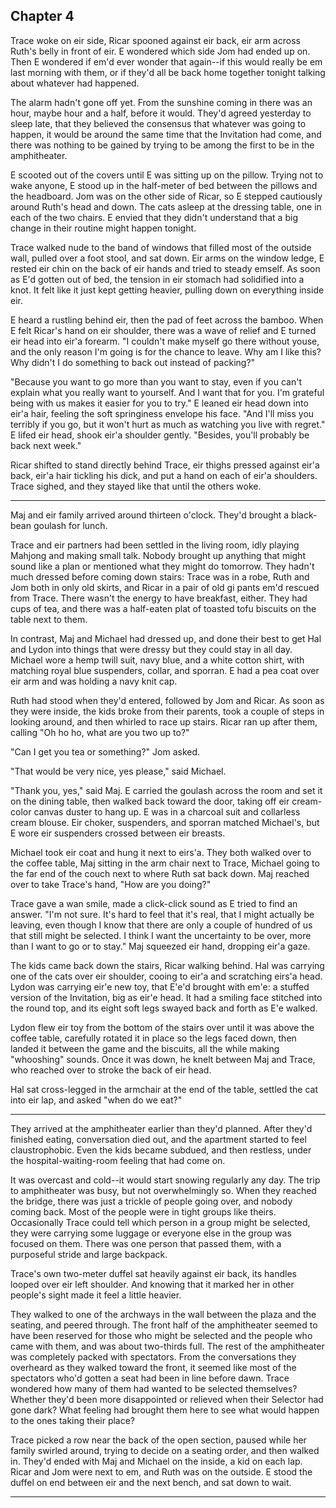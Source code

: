 ---
---


## Chapter 4

Trace woke on eir side, Ricar spooned against eir back, eir arm across
Ruth's belly in front of eir.  E wondered which side Jom had ended
up on.  Then E wondered if em'd ever wonder that again--if this would
really be em last morning with them, or if they'd all be back home
together tonight talking about whatever had happened.

The alarm hadn't gone off yet.  From the sunshine coming in there was
an hour, maybe hour and a half, before it would.  They'd agreed
yesterday to sleep late, that they believed the consensus that
whatever was going to happen, it would be around the same time that
the Invitation had come, and there was nothing to be gained by trying
to be among the first to be in the amphitheater.

E scooted out of the covers until E was sitting up on the pillow.
Trying not to wake anyone, E stood up in the half-meter of bed between
the pillows and the headboard.  Jom was on the other side of Ricar, so
E stepped cautiously around Ruth's head and down.  The cats asleep at
the dressing table, one in each of the two chairs.  E envied that they
didn't understand that a big change in their routine might happen
tonight.

Trace walked nude to the band of windows that filled most of the
outside wall, pulled over a foot stool, and sat down.  Eir arms on the
window ledge, E rested eir chin on the back of eir hands and tried to
steady emself.  As soon as E'd gotten out of bed, the tension in eir
stomach had solidified into a knot.  It felt like it just kept getting
heavier, pulling down on everything inside eir.

E heard a rustling behind eir, then the pad of feet across the
bamboo.  When E felt Ricar's hand on eir shoulder, there was a wave of
relief and E turned eir head into eir'a forearm.  "I couldn't make
myself go there without youse, and the only reason I'm going is for
the chance to leave.  Why am I like this?  Why didn't I do something
to back out instead of packing?"

"Because you want to go more than you want to stay, even if you can't
explain what you really want to yourself.  And I want that for you.
I'm grateful being with us makes it easier for you to try."  E leaned
eir head down into eir'a hair, feeling the soft springiness envelope
his face.  "And I'll miss you terribly if you go, but it won't hurt as
much as watching you live with regret."  E lifed eir head, shook eir'a
shoulder gently.  "Besides, you'll probably be back next week."

Ricar shifted to stand directly behind Trace, eir thighs pressed
against eir'a back, eir'a hair tickling his dick, and put a hand on
each of eir'a shoulders.  Trace sighed, and they stayed like that
until the others woke.

*****

Maj and eir family arrived around thirteen o'clock.  They'd brought a
black-bean goulash for lunch.

Trace and eir partners had been settled in the living room, idly
playing Mahjong and making small talk.  Nobody brought up anything
that might sound like a plan or mentioned what they might do tomorrow.
They hadn't much dressed before coming down stairs: Trace was in a
robe, Ruth and Jom both in only old skirts, and Ricar in a pair of old
gi pants em'd rescued from Trace.  There wasn't the energy to have
breakfast, either.  They had cups of tea, and there was a half-eaten
plat of toasted tofu biscuits on the table next to them.

In contrast, Maj and Michael had dressed up, and done their best to
get Hal and Lydon into things that were dressy but they could stay in
all day.  Michael wore a hemp twill suit, navy blue, and a white
cotton shirt, with matching royal blue suspenders, collar, and
sporran.  E had a pea coat over eir arm and was holding a navy knit
cap.

Ruth had stood when they'd entered, followed by Jom and Ricar.  As
soon as they were inside, the kids broke from their parents, took a
couple of steps in looking around, and then whirled to race up
stairs.  Ricar ran up after them, calling "Oh ho ho, what are you two
up to?"

"Can I get you tea or something?" Jom asked.

"That would be very nice, yes please," said Michael.

"Thank you, yes," said Maj.  E carried the goulash across the room and
set it on the dining table, then walked back toward the door, taking
off eir cream-color canvas duster to hang up.  E was in a charcoal
suit and collarless cream blouse.  Eir choker, suspenders, and sporran
matched Michael's, but E wore eir suspenders crossed between eir
breasts.

Michael took eir coat and hung it next to eirs'a.  They both walked
over to the coffee table, Maj sitting in the arm chair next to Trace,
Michael going to the far end of the couch next to where Ruth sat back
down.  Maj reached over to take Trace's hand, "How are you doing?"

Trace gave a wan smile, made a click-click sound as E tried to find an
answer.  "I'm not sure.  It's hard to feel that it's real, that I
might actually be leaving, even though I know that there are only a
couple of hundred of us that still might be selected.  I think I want
the uncertainty to be over, more than I want to go or to stay."  Maj
squeezed eir hand, dropping eir'a gaze.

The kids came back down the stairs, Ricar walking behind.  Hal was
carrying one of the cats over eir shoulder, cooing to eir'a and
scratching eirs'a head.  Lydon was carrying eir'e new toy, that E'e'd
brought with em'e:  a stuffed version of the Invitation, big as eir'e
head.  It had a smiling face stitched into the round top, and its
eight soft legs swayed back and forth as E'e walked.

Lydon flew eir toy from the bottom of the stairs over until it was
above the coffee table, carefully rotated it in place so the legs
faced down, then landed it between the game and the biscuits, all the
while making "whooshing" sounds.  Once it was down, he knelt between
Maj and Trace, who reached over to stroke the back of eir head.

Hal sat cross-legged in the armchair at the end of the table, settled
the cat into eir lap, and asked "when do we eat?"

*****

They arrived at the amphitheater earlier than they'd planned.  After
they'd finished eating, conversation died out, and the apartment
started to feel claustrophobic.  Even the kids became subdued, and
then restless, under the hospital-waiting-room feeling that had come
on.

It was overcast and cold--it would start snowing regularly any day.
The trip to amphitheater was busy, but not overwhelmingly so.  When
they reached the bridge, there was just a trickle of people going
over, and nobody coming back.  Most of the people were in tight groups
like theirs.  Occasionally Trace could tell which person in a group
might be selected, they were carrying some luggage or everyone else in
the group was focused on them.  There was one person that passed them,
with a purposeful stride and large backpack.

Trace's own two-meter duffel sat heavily against eir back, its handles
looped over eir left shoulder.  And knowing that it marked her in
other people's sight made it feel a little heavier.

They walked to one of the archways in the wall between the plaza and
the seating, and peered through.  The front half of the amphitheater
seemed to have been reserved for those who might be selected and the
people who came with them, and was about two-thirds full.  The rest of
the amphitheater was completely packed with spectators.  From the
conversations they overheard as they walked toward the front, it
seemed like most of the spectators who'd gotten a seat had been in
line before dawn.  Trace wondered how many of them had wanted to be
selected themselves?  Whether they'd been more disappointed or
relieved when their Selector had gone dark?  What feeling had brought
them here to see what would happen to the ones taking their place?

Trace picked a row near the back of the open section, paused while her
family swirled around, trying to decide on a seating order, and then
walked in.  They'd ended with Maj and Michael on the inside, a kid on
each lap.  Ricar and Jom were next to em, and Ruth was on the
outside.  E stood the duffel on end between eir and the next bench,
and sat down to wait.

*****
